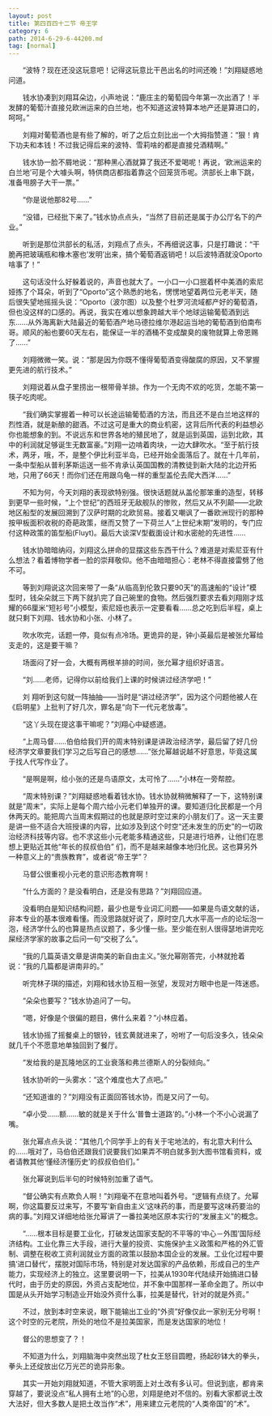 ```yaml
---
layout: post
title: 第四百四十二节 帝王学
category: 6
path: 2014-6-29-6-44200.md
tag: [normal]
---
```


　　“波特？现在还没这玩意吧！记得这玩意比干邑出名的时间还晚！”刘翔疑惑地问道。

　　钱水协凑到刘翔耳朵边，小声地说：“鹿庄主的葡萄园今年第一次出酒了！半发酵的葡萄汁直接兑欧洲运来的白兰地，也不知道这波特算本地产还是算进口的，呵呵。”

　　刘翔对葡萄酒也是有些了解的，听了之后立刻比出一个大拇指赞道：“狠！肯下功夫和本钱！不过我记得后来的波特、雪莉啥的都是直接兑酒精啊。”

　　钱水协一脸不屑地说：“那种黑心酒就算了我还不爱喝呢！再说，‘欧洲运来的白兰地’可是个大噱头啊，特供商店都指着靠这个回笼货币呢。洪部长上串下跳，准备甩膀子大干一票。”

　　“你是说他那82号……”

　　“没错，已经批下来了。”钱水协点点头，“当然了目前还是属于办公厅名下的产业。”

　　听到是那位洪部长的私活，刘翔点了点头，不再细说这事，只是打趣说：“干脆再把玻璃瓶和橡木塞也‘发明’出来，搞个葡萄酒返销吧！以后波特酒就没Oporto啥事了！”

　　这句话没什么好躲着说的，声音也就大了。一小口一小口抿着杯中美酒的索尼娅拣了个耳朵，听到了“Oporto”这个熟悉的地名，愣愣地望着两位元老半天，随后很失望地摇摇头说：“Oporto（波尔图）以及整个杜罗河流域都产好的葡萄酒，但也没这样的口感的。再说，我实在难以想象跨越大半个地球运输葡萄酒到远东……从外海离新大陆最近的葡萄酒产地马德拉维尔港起运当地的葡萄酒到伯南布哥。顺风的船也要60天左右，能保证一半的酒桶不变成酸臭的废物就算上帝恩赐了……”

　　刘翔微微一笑。说：“那是因为你既不懂得葡萄酒变得酸腐的原因，又不掌握更先进的航行技术。”

　　刘翔说着从盘子里捞出一根带骨羊排。作为一个无肉不欢的吃货，怎能不第一筷子吃肉呢。

　　“我们确实掌握着一种可以长途运输葡萄酒的方法，而且还不是白兰地这样的烈性酒，就是新酿的甜酒。不过这可是重大的商业机密，这背后所代表的利益想必你也能想象的到。不说远东和世界各地的殖民地了，就是运到英国，运到北欧，其中的利润就足够诞生无数富豪。”刘翔一边啃着肉块，一边大肆吹水。“至于航行技术，两牙，哦，不，是整个伊比利亚半岛，已经开始全面落后了。就在十几年前，一条中型船从普利茅斯运送一些不肯承认英国国教的清教徒到新大陆的北边开拓地，只用了66天！而你们还在用跟乌龟一样的重型盖伦去爬大西洋……”

　　不知为何，今天刘翔的表现欲特别强。很快话题就从盖伦那笨重的造型，转移到更早一些时候，“上个世纪”的西班牙无敌舰队的惨败，然后又从不列颠――北欧地区船型的发展回溯到了汉萨时期的北欧贸易。接着又嘲讽了一番欧洲现行的那种按甲板面积收税的奇葩政策，继而又赞了一下荷兰人“上世纪末期”发明的，专门应付这种政策的笛型船(Fluyt)。最后大谈深V型截面设计和水密舱的先进性……

　　钱水协暗暗纳闷，刘翔这么拼命的显摆这些东西干什么？难道是对索尼亚有什么想法？看着博物学者一脸的崇拜敬仰。他不由暗暗担心：老林不得直接雷劈了他不可。

　　等到刘翔说这次回来带了一条“从临高到伦敦只要90天”的高速船的“设计”模型时，钱朵朵就三下两下就扒完了自己碗里的食物。然后强烈要求去看刘翔刚才炫耀的66厘米“短衫号”小模型，索尼娅也表示一定要看看……总之吃到后半程，桌上就只剩下刘翔、钱水协和小张、小林了。

　　吹水吹完，话题一停，竟似有点冷场。更诡异的是，钟小英最后是被张允幂给支走的，这是要干嘛？

　　场面闷了好一会，大概有两根羊排的时间，张允幂才组织好语言。

　　“刘……老师，记得你以前给我们上课的时候讲过经济学吧！”

　　刘 翔听到这句就一阵抽抽――当时是“讲过经济学”，因为这个问题他被人在《启明星》上批判了好几次，罪名是“向下一代元老放毒”。

　　“这丫头现在提这事干嘛呢？”刘翔心中疑惑道。

　　“上周马督……伯伯给我们开的周末特别课是讲政治经济学，最后留了好几份经济学文章要我们学习之后写自己的感想……”张允幂越说越不好意思，毕竟这属于找人代写作业了。

　　“是啊是啊，给小张的还是鸟语原文，太可怜了……”小林在一旁帮腔。

　　“周末特别课？”刘翔疑惑地看着钱水协。钱水协就稍微解释了一下，这特别课就是“周末”，实际上是每个周六给小元老们单独开的课。要知道归化民都是一个月休两天的。能把周六当周末假期过的也就是原时空过来的小朋友们了。这一天主要是讲一些不适合大班授课的内容，比如涉及到这个时空“还未发生的历史”的一切政治经济科技等内容。也不求这些小元老能多精通这些，只是进行培养，让他们在思想上更贴近其他“年长的叔叔伯伯” 们，而不是越来越像本地归化民。这也算另外一种意义上的“贵族教育”，或者说“帝王学”？

　　马督公很重视小元老的意识形态教育啊！

　　“什么方面的？是没看明白，还是没有思路？”刘翔回应道。

　　没看明白是知识结构问题，最少也是专业词汇问题――如果是鸟语文献的话，非本专业的基本很难看懂。而没思路就好说了，原时空几大水平高一点的论坛泡一泡，经济学什么的也算是热点议题了，多少懂一些。至少能在别人很得瑟地讲完吃屎经济学家的故事之后问一句“交税了么”。

　　“我的几篇英语文章是讲南美的新自由主义。”张允幂刚答完，小林就抢着说：“我的几篇都是讲南非的。”

　　听完林子琪的描述，刘翔和钱水协互相一张望，发现对方眼中也是一阵迷惑。

　　“朵朵也要写？”钱水协追问了一句。

　　“嗯，好像是个很偏的题目，佛什么来着？”小林应着。

　　钱水协摇了摇餐桌上的银铃，钱玄黄就进来了，吩咐了一句后没多久，钱朵朵就几千个不愿意地单独回到了餐厅。

　　“发给我的是瓦隆地区的工业衰落和弗兰德斯人的分裂倾向。”

　　钱水协听的一头雾水：“这个难度也大了点吧。”

　　“还知道谁的？”刘翔没有正面回答钱水协，而是又问了一句。

　　“卓小受……额……敏的就是关于什么‘普鲁士道路’的。”小林一个不小心说漏了嘴。

　　张允幂点点头说：“其他几个同学手上的有关于宅地法的，有北意大利什么的……哦对了，马伯伯还跟我们说要我们如果弄不明白就多到大图书馆看资料，或者请教其他‘懂经济懂历史’的叔叔伯伯们。”

　　张允幂说到后半句的时候特别加重了语气。

　　“督公确实有点欺负人啊！”刘翔毫不在意地叫着外号。“逻辑有点绕了。允幂啊，你这篇要反过来写，不要写‘新自由主义’这味药的事，而是要写这味药要治的病的事。”刘翔又详细地给张允幂讲了一番拉美地区原本实行的“发展主义”的概念。

　　“……根本目标是要工业化，打破发达国家支配的不平等的‘中心－外围’国际经济结构。工业化靠三大手段，进行大量的投资、实施保护主义政策和严格的外汇管制、调整在税收工资利润就业方面的政策以鼓励本国企业的发展。工业化过程中要搞‘进口替代’，摆脱对国际市场，特别是对发达国家的产品依赖，形成自己的生产能力，实现经济上的独立。这里要说明一下，拉美从1930年代陆续开始搞进口替代时，由于历史的原因，外资占支配地位，并不象中国那样一革命全跑了。所以中国是从头开始学习制造业开始没外资什么事，拉美是替代，针对的就是外资。”

　　不过，放到本时空来说，眼下能输出工业的“外资”好像仅此一家别无分号啊！这个时空的元老院，所处的地位不是拉美国家，而是发达国家的地位！

　　督公的思想变了？！

　　不知道为什么，刘翔脑海中突然出现了杜女王怒目圆瞪，扬起砂钵大的拳头，拳头上还绽放出亿万光芒的诡异形象。

　　其实一开始刘翔就知道，不管大家明面上对土改有多认可。但说到底，都肯来穿越了，要说没点“私人拥有土地”的心思，刘翔是绝对不信的。别看大家都说土改大法好，但大多数人是把土改当作“术”，用来建立元老院的“人类帝国”的“术”。

